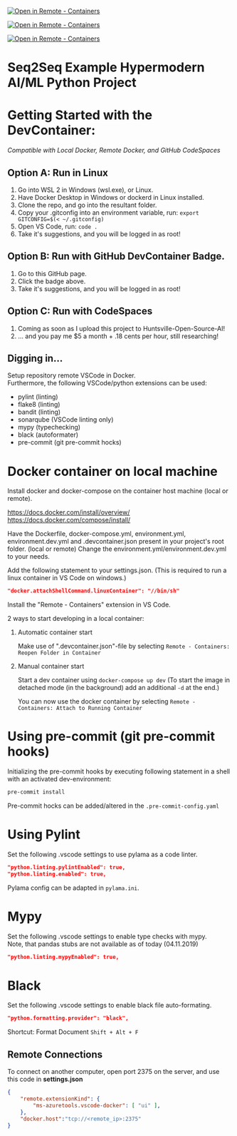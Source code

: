 [![Open in Remote - Containers](https://img.shields.io/static/v1?label=Remote%20-%20Containers&message=Open&color=blue&logo=visualstudiocode)](https://vscode.dev/redirect?url=vscode://ms-vscode-remote.remote-containers/cloneInVolume?url=https://github.com/mraarone/seq2seq)

[![Open in Remote - Containers](https://img.shields.io/static/v1?label=Remote%20-%20Containers&message=Open&color=blue&logo=visualstudiocode)](https://vscode.dev/redirect?url=vscode://ms-vscode-remote.remote-containers/cloneInVolume?url=https://github.com/mraarone/seq2seq/.devcontainers/devcontainer-remote.json)

[![Open in Remote - Containers](https://img.shields.io/static/v1?label=Remote%20-%20Containers&message=Open&color=blue&logo=visualstudiocode)](https://vscode.dev/redirect?url=vscode://ms-vscode-remote.remote-containers/cloneInVolume?url=https://github.com/mraarone/seq2seq/.devcontainers/remote/)

# Seq2Seq Example Hypermodern AI/ML Python Project

# Getting Started with the DevContainer:
*Compatible with Local Docker, Remote Docker, and GitHub CodeSpaces*

## Option A: Run in Linux

1. Go into WSL 2 in Windows (wsl.exe), or Linux.
2. Have Docker Desktop in Windows or dockerd in Linux installed.
3. Clone the repo, and go into the resultant folder.
4. Copy your .gitconfig into an environment variable, run: 
```export GITCONFIG=$(< ~/.gitconfig)```
6. Open VS Code, run:
```code .```
8. Take it's suggestions, and you will be logged in as root!

## Option B: Run with GitHub DevContainer Badge.

1. Go to this GitHub page.
2. Click the badge above.
3. Take it's suggestions, and you will be logged in as root!

## Option C: Run with CodeSpaces

1. Coming as soon as I upload this project to Huntsville-Open-Source-AI!
2. ... and you pay me $5 a month + .18 cents per hour, still researching!

## Digging in...

Setup repository remote VSCode in Docker. \
Furthermore, the following VSCode/python extensions can be used:

- pylint (linting)
- flake8 (linting)
- bandit (linting)
- sonarqube (VSCode linting only)
- mypy (typechecking)
- black (autoformater)
- pre-commit (git pre-commit hocks)

# Docker container on local machine

Install docker and docker-compose on the container host machine (local or remote).

https://docs.docker.com/install/overview/
https://docs.docker.com/compose/install/

Have the Dockerfile, docker-compose.yml, environment.yml, environment.dev.yml and .devcontainer.json present in your project's root folder. (local or remote) Change the environment.yml/environment.dev.yml to your needs.

Add the following statement to your settings.json. (This is required to run a linux container in VS Code on windows.)
```json
"docker.attachShellCommand.linuxContainer": "//bin/sh"
```

Install the "Remote - Containers" extension in VS Code.

2 ways to start developing in a local container:

1. Automatic container start

    Make use of ".devcontainer.json"-file by selecting ```Remote - Containers: Reopen Folder in Container```

2. Manual container start

    Start a dev container using ```docker-compose up dev``` (To start the image in detached mode (in the background) add an additional ```-d``` at the end.)

    You can now use the docker container by selecting ```Remote - Containers: Attach to Running Container```

# Using pre-commit (git pre-commit hooks)

Initializing the pre-commit hooks by executing following statement in a shell with an activated dev-environment:

```bash
pre-commit install
```

Pre-commit hocks can be added/altered in  the ```.pre-commit-config.yaml```

# Using Pylint
Set the following .vscode settings to use pylama as a code linter.
```json
"python.linting.pylintEnabled": true,
"python.linting.enabled": true,
```

Pylama config can be adapted in `pylama.ini`.

#  Mypy
Set the following .vscode settings to enable type checks with mypy. \
Note, that pandas stubs are not available as of today (04.11.2019)
```json
"python.linting.mypyEnabled": true,
```

# Black
Set the following .vscode settings to enable black file auto-formating.
```json
"python.formatting.provider": "black",
```
Shortcut: Format Document ```Shift + Alt + F```

## Remote Connections

To connect on another computer, open port 2375 on the server, and use this code in **settings.json**

```json
{
    "remote.extensionKind": {
        "ms-azuretools.vscode-docker": [ "ui" ],
    },
    "docker.host":"tcp://<remote_ip>:2375"
}
```

